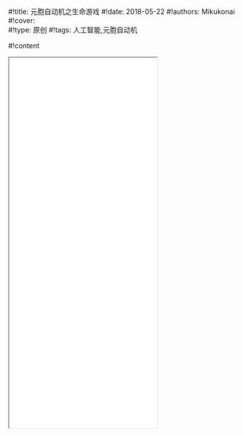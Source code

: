 
#!title:    元胞自动机之生命游戏
#!date:     2018-05-22
#!authors:  Mikukonai
#!cover:    
#!type:     原创
#!tags:     人工智能,元胞自动机


#!content

<iframe class="MikumarkIframe" src="./html/元胞自动机之生命游戏.html" height="750px"></iframe>
